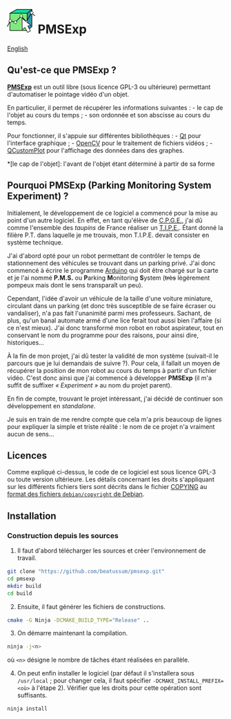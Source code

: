 # <img src="share/icons/com.github.PMSExp.png" width="64" height="64"/> **PMSExp**

[English](README.md)

## Qu'est-ce que **PMSExp** ?

[**PMSExp**](https://github.com/beatussum/pmsexp/) est un outil libre (sous licence GPL-3 ou ultérieure) permettant d'automatiser le pointage vidéo d'un objet.

En particulier, il permet de récupérer les informations suivantes :
    - le cap de l'objet au cours du temps ;
    - son ordonnée et son abscisse au cours du temps.

Pour fonctionner, il s'appuie sur différentes bibliothèques :
    - [Qt](https://www.qt.io/) pour l'interface graphique ;
    - [OpenCV](https://opencv.org/) pour le traitement de fichiers vidéos ;
    - [QCustomPlot](https://www.qcustomplot.com/) pour l'affichage des données dans des graphes.

*[le cap de l'objet]: l'avant de l'objet étant déterminé à partir de sa forme

## Pourquoi **PMSExp** (**P**arking **M**onitoring **S**ystem **Exp**eriment) ?

Initialement, le développement de ce logiciel a commencé pour la mise au point d'un autre logiciel. En effet, en tant qu'élève de [C.P.G.E.](https://www.enseignementsup-recherche.gouv.fr/fr/classes-preparatoires-aux-grandes-ecoles-cpge-46496), j'ai dû comme l'ensemble des _taupins_ de France réaliser un [T.I.P.E.](https://www.scei-concours.fr/tipe.php). Étant donné la filière P.T. dans laquelle je me trouvais, mon T.I.P.E. devait consister en système technique.

J'ai d'abord opté pour un robot permettant de contrôler le temps de stationnement des véhicules se trouvant dans un parking privé. J'ai donc commencé à écrire le programme [Arduino](https://www.arduino.cc/) qui doit être chargé sur la carte et je l'ai nommé **P.M.S.** ou **P**arking **M**onitoring **S**ystem (~~très~~ légérement pompeux mais dont le sens transparaît un peu).

Cependant, l'idée d'avoir un véhicule de la taille d'une voiture miniature, circulant dans un parking (et donc très susceptible de se faire écraser ou vandaliser), n'a pas fait l'unanimité parmi mes professeurs. Sachant, de plus, qu'un banal automate armé d'une lice ferait tout aussi bien l'affaire (si ce n'est mieux). J'ai donc transformé mon robot en robot aspirateur, tout en conservant le nom du programme pour des raisons, pour ainsi dire, historiques…

À la fin de mon projet, j'ai dû tester la validité de mon système (suivait-il le parcours que je lui demandais de suivre ?). Pour cela, il fallait un moyen de récupérer la position de mon robot au cours du temps à partir d'un fichier vidéo. C'est donc ainsi que j'ai commencé à développer **PMSExp** (il m'a suffit de suffixer _« Experiment »_ au nom du projet parent).

En fin de compte, trouvant le projet intéressant, j'ai décidé de continuer son développement en _standalone_.

Je suis en train de me rendre compte que cela m'a pris beaucoup de lignes pour expliquer la simple et triste réalité : le nom de ce projet n'a vraiment aucun de sens…

## Licences

Comme expliqué ci-dessus, le code de ce logiciel est sous licence GPL-3 ou toute version ultérieure. Les détails concernant les droits s'appliquant sur les différents fichiers tiers sont décrits dans le fichier [COPYING](COPYING) au [format des fichiers `debian/copyright` de Debian](https://www.debian.org/doc/packaging-manuals/copyright-format/1.0/).

## Installation

### Construction depuis les sources

1. Il faut d'abord télécharger les sources et créer l'environnement de travail.

```bash
git clone "https://github.com/beatussum/pmsexp.git"
cd pmsexp
mkdir build
cd build
```

2. Ensuite, il faut générer les fichiers de constructions.

```bash
cmake -G Ninja -DCMAKE_BUILD_TYPE="Release" ..
```

3. On démarre maintenant la compilation.

```bash
ninja -j<n>
```

où `<n>` désigne le nombre de tâches étant réalisées en parallèle.

4. On peut enfin installer le logiciel (par défaut il s'installera sous `/usr/local` ; pour changer cela, il faut spécifier `-DCMAKE_INSTALL_PREFIX=<où>` à l'étape 2). Vérifier que les droits pour cette opération sont suffisants.

```bash
ninja install
```

